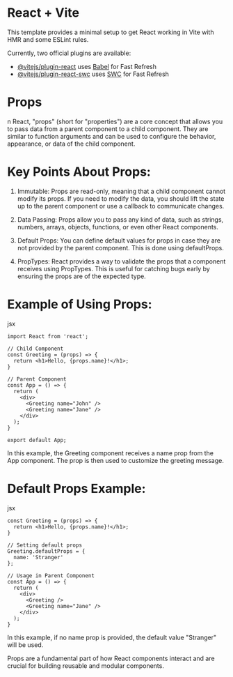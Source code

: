 # React + Vite

This template provides a minimal setup to get React working in Vite with HMR and some ESLint rules.

Currently, two official plugins are available:

- [@vitejs/plugin-react](https://github.com/vitejs/vite-plugin-react/blob/main/packages/plugin-react/README.md) uses [Babel](https://babeljs.io/) for Fast Refresh
- [@vitejs/plugin-react-swc](https://github.com/vitejs/vite-plugin-react-swc) uses [SWC](https://swc.rs/) for Fast Refresh

# Props
n React, "props" (short for "properties") are a core concept that allows you to pass data from a parent component to a child component. They are similar to function arguments and can be used to configure the behavior, appearance, or data of the child component.

# Key Points About Props:
1. Immutable: Props are read-only, meaning that a child component cannot modify its props. If you need to modify the data, you should lift the state up to the parent component or use a callback to communicate changes.

2. Data Passing: Props allow you to pass any kind of data, such as strings, numbers, arrays, objects, functions, or even other React components.

3. Default Props: You can define default values for props in case they are not provided by the parent component. This is done using defaultProps.

4. PropTypes: React provides a way to validate the props that a component receives using PropTypes. This is useful for catching bugs early by ensuring the props are of the expected type.

# Example of Using Props:
jsx
```
import React from 'react';

// Child Component
const Greeting = (props) => {
  return <h1>Hello, {props.name}!</h1>;
}

// Parent Component
const App = () => {
  return (
    <div>
      <Greeting name="John" />
      <Greeting name="Jane" />
    </div>
  );
}

export default App;

```
In this example, the Greeting component receives a name prop from the App component. The prop is then used to customize the greeting message.

# Default Props Example:
jsx
```
const Greeting = (props) => {
  return <h1>Hello, {props.name}!</h1>;
}

// Setting default props
Greeting.defaultProps = {
  name: 'Stranger'
};

// Usage in Parent Component
const App = () => {
  return (
    <div>
      <Greeting />
      <Greeting name="Jane" />
    </div>
  );
}
```
In this example, if no name prop is provided, the default value "Stranger" will be used.

Props are a fundamental part of how React components interact and are crucial for building reusable and modular components.
